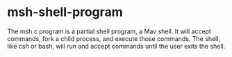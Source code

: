 # msh-shell-program
The msh.c program is a partial shell program, a Mav shell. It will accept commands, fork a child process, and execute those commands.
The shell, like csh or bash, will run and accept commands until the user exits the shell.
